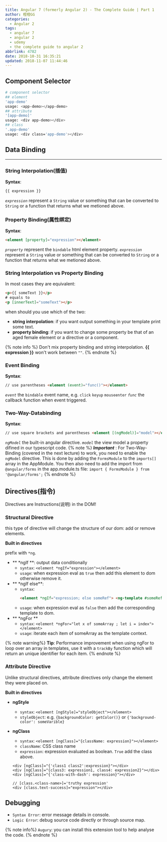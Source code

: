 ```yaml
---
title: Angular 7 (formerly Angular 2) - The Complete Guide | Part 1
author: 橙橙GG
categories:
  - Angular 2
tags:
  - angular 7
  - angular 2
  - udemy
  - the complete guide to angular 2
abbrlink: 4782
date: 2018-10-31 16:35:21
updated: 2018-11-07 11:44:46
---
```


## Component Selector

```bash
# component selector
## element
'app-demo'
usage: <app-demo></app-demo>
## attribute
'[app-demo]'
usage: <div app-demo></div>
## class
'.app-demo'
usage: <div class='app-demo'></div>
```

<!-- more -->

## Data Binding

---

### String Interpolation(插值)

**Syntax**:

```html
{{ expression }}
```

_`expression`_ represent a `String` value or something that can be converted to `String` or a function that returns what we metioned above.

### Property Binding(属性绑定)

**Syntax**:

```html
<element [property]="expression"></element>
```

_`property`_ represent the `bindable` html element property.
_`expression`_ represent a `String` value or something that can be converted to `String` or a function that returns what we metioned above.

### String Interpolation vs Property Binding

In most cases they are equivalent:

```html
<p>{{ someText }}</p>
# equals to
<p [innerText]="someText"></p>
```

when should you use which of the two:

- **string interpolation**: if you want output something in your template print some text.
- **property binding**: if you want to change some property be that of an aged female element or a directive or a component.

{% note info %}
Don't mix property binding and string interpolation. **{\{ expression \}\}** won't work between `""`.
{% endnote %}

### Event Binding

**Syntax**:

```html
// use parentheses <element (event)="func()"></element>
```

_`event`_ the `bindable` event name, e.g. `click` `keyup` `mouseenter`
_`func`_ the callback function when event triggered.

### Two-Way-Databinding

**Syntax**:

```html
// use square brackets and parentheses <element [(ngModel)]="model"></element>
```

_`ngModel`_ the built-in angular directive.
_`model`_ the view model a property difined in our typescript code.
{% note %}
_**Important**_ : For Two-Way-Binding (covered in the next lecture) to work, you need to enable the `ngModel` directive. This is done by adding the `FormsModule` to the `imports[]` array in the AppModule.
You then also need to add the import from `@angular/forms` in the app.module.ts file:
`import { FormsModule } from '@angular/forms';`
{% endnote %}

## Directives(指令)

Directives are Instructions(说明) in the DOM!

### Structural Directive

this type of directive will change the structure of our dom: add or remove elements.

**Built in directives**

prefix with `*ng`.

- ** \*ngIf **: output data conditionally
  - `syntax`: `<element *ngIf="expression"></element>`
  - `usage`: when expression eval as `true` then add this element to dom otherwise remove it.
- ** \*ngIf else**:
  - `syntax`:
    ```html
    <element *ngIf="expression; else someRef"> <ng-template #someRef></ng-template></element>
    ```
  - `usage`: when expression eval as `false` then add the corresponding template to dom.
- ** \*ngFor **
  - `syntax`: `<element *ngFor="let x of someArray ; let i = index"></element>`
  - `usage`: iterate each item of someArray as the template context.

{% note warning%}
**Tip**: Performance improvement when using ngFor to loop over an array in templates, use it with a `trackBy` function which will return an unique identifier for each item.
{% endnote %}

### Attribute Directive

Unlike structural directives, attribute directives only change the element they were placed on.

**Built in directives**

- **ngStyle**
  - `syntax`: `<element [ngStyle]="styleObject"></element>`
  - `styleObject`: e.g. `{backgroundColor: getColor()}` or `{'background-color': someVarible}`
- **ngClass**

  - `syntax`: `<element [ngClass]="{className: expression}"></element>`
  - `className`: CSS class name
  - `expression`: expression evaluated as boolean. `True` add the class above.

  ```
  <div [ngClass]="{'class1 class2':expression}"></div>
  <div [ngClass]="{class3: expression1, class4: expression2}"></div>
  <div [ngClass]="{'class-with-dash': expression}"></div>

  // [class.<class-name>]='truthy expression'
  <div [class.text-success]="expression"></div>
  ```

## Debugging

- `Syntax Error`: error message details in console.
- `Logic Error`: debug source code directly or through source map.

{% note info%}
`Augury`: you can install this extension tool to help analyse the code.
{% endnote %}
